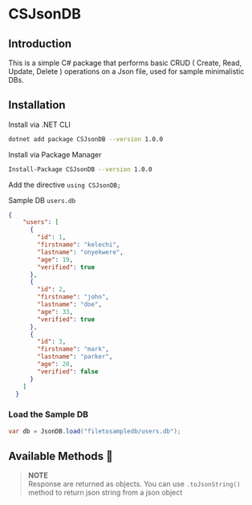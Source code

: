 # CSJsonDB
## Introduction

This is a simple C# package that performs basic CRUD ( Create, Read, Update, Delete ) operations on a Json file, used for sample minimalistic DBs.

## Installation

Install via .NET CLI

```bash
dotnet add package CSJsonDB --version 1.0.0
```
Install via Package Manager

```bash
Install-Package CSJsonDB --version 1.0.0
```

Add the directive `using CSJsonDB;`

Sample DB `users.db`

```json
{
    "users": [
      {
        "id": 1,
        "firstname": "kelechi",
        "lastname": "onyekwere",
        "age": 19,
        "verified": true
      },
      {
        "id": 2,
        "firstname": "john",
        "lastname": "doe",
        "age": 33,
        "verified": true
      },
      {
        "id": 3,
        "firstname": "mark",
        "lastname": "parker",
        "age": 20,
        "verified": false
      }
    ]
  }
  ```

### Load the Sample DB

```c#
var db = JsonDB.load("filetosampledb/users.db");
```

## Available Methods 🧨

>**NOTE**</br>
>Response are returned as objects. You can use `.toJsonString()` method to return json string from a json object

